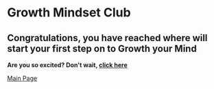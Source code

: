 # Growth Mindset Club 

## Congratulations, you have reached where will start your first step on to Growth your Mind

**Are you so excited? Don't wait, [click here](https://www.facebook.com/ASAC.LTUC/)**

[Main Page](https://khasawneh07.github.io/reading-notes/)

